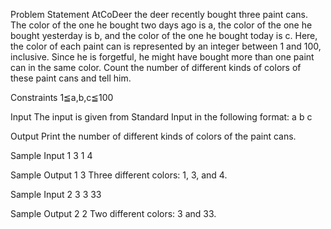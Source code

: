 Problem Statement
    AtCoDeer the deer recently bought three paint cans. The color of the one he bought two days ago is a, the color of the one he bought yesterday is b, and the color of the one he bought today is c. Here, the color of each paint can is represented by an integer between 1 and 100, inclusive.
Since he is forgetful, he might have bought more than one paint can in the same color. Count the number of different kinds of colors of these paint cans and tell him.

Constraints
1≦a,b,c≦100

Input
The input is given from Standard Input in the following format:
a b c

Output
Print the number of different kinds of colors of the paint cans.

Sample Input 1
3 1 4

Sample Output 1
3
Three different colors: 1, 3, and 4.

Sample Input 2
3 3 33

Sample Output 2
2
Two different colors: 3 and 33.

